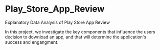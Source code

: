 # Play_Store_App_Review
Explanatory Data Analysis of Play Store  App Review

In this project, we investigate the key components that influence the users decision to download an app, and that will determine the application's success and engangment.
